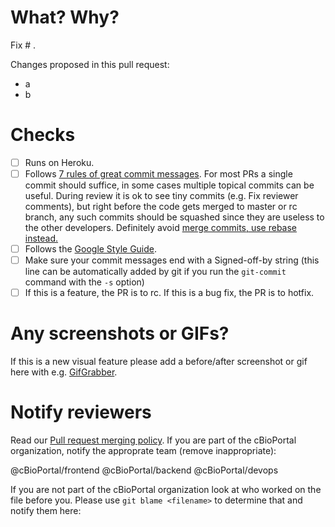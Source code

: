 # What? Why?
Fix # .

Changes proposed in this pull request:
- a
- b

# Checks
- [ ] Runs on Heroku.
- [ ] Follows [7 rules of great commit messages](http://chris.beams.io/posts/git-commit/). For most PRs a single commit should suffice, in some cases multiple topical commits can be useful. During review it is ok to see tiny commits (e.g. Fix reviewer comments), but right before the code gets merged to master or rc branch, any such commits should be squashed since they are useless to the other developers. Definitely avoid [merge commits, use rebase instead.](http://nathanleclaire.com/blog/2014/09/14/dont-be-scared-of-git-rebase/)
- [ ] Follows the [Google Style Guide](https://github.com/google/styleguide).
- [ ] Make sure your commit messages end with a Signed-off-by string (this line
  can be automatically added by git if you run the `git-commit` command with
  the `-s` option)
- [ ] If this is a feature, the PR is to rc. If this is a bug fix, the PR is to
  hotfix.

# Any screenshots or GIFs?
If this is a new visual feature please add a before/after screenshot or gif
here with e.g. [GifGrabber](http://www.gifgrabber.com/).

# Notify reviewers
Read our [Pull request merging
policy](../CONTRIBUTING.md#pull-request-merging-policy). If you are part of the
cBioPortal organization, notify the approprate team (remove inappropriate):

@cBioPortal/frontend
@cBioPortal/backend
@cBioPortal/devops

If you are not part of the cBioPortal organization look at who worked on the
file before you. Please use `git blame <filename>` to determine that
and notify them here:
